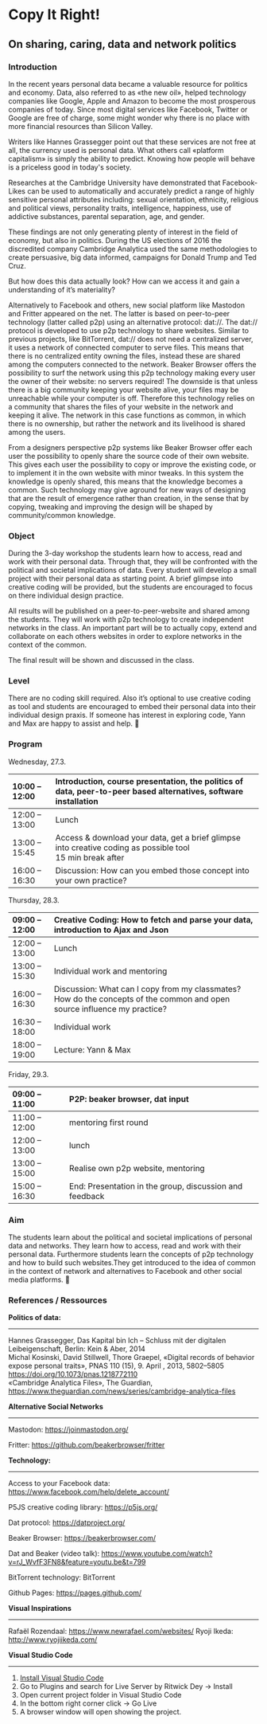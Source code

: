 # Copy It Right! 
## On sharing, caring, data and network politics

### Introduction

In the recent years personal data became a valuable resource for politics and economy. Data, also referred to as «the new oil», helped technology companies like Google, Apple and Amazon to become the most prosperous companies of today. Since most digital services like Facebook, Twitter or Google are free of charge, some might wonder why there is no place with more financial resources than Silicon Valley. 

Writers like Hannes Grassegger point out that these services are not free at all, the currency used is personal data. What others call «platform capitalism» is simply the ability to predict. Knowing how people will behave is a priceless good in today's society. 

Researches at the Cambridge University have demonstrated that Facebook-Likes can be used to automatically and accurately predict a range of highly sensitive personal attributes including: sexual orientation, ethnicity, religious and political views, personality traits, intelligence, happiness, use of addictive substances, parental separation, age, and gender.

These findings are not only generating plenty of interest in the field of economy, but also in politics. During the US elections of 2016 the discredited company Cambridge Analytica used the same methodologies to create persuasive, big data informed, campaigns for Donald Trump and Ted Cruz.

But how does this data actually look? How can we access it and gain a understanding of it’s materiality?

Alternatively to Facebook and others, new social platform like Mastodon and Fritter appeared on the net. The latter is based on peer-to-peer technology (latter called p2p) using an alternative protocol: dat://. The dat:// protocol is developed to use p2p technology to share websites. Similar to previous projects, like BitTorrent, dat://  does not need a centralized server, it uses a network of connected computer to serve files. This means that there is no centralized entity owning the files, instead these are shared among the computers connected to the network. Beaker Browser offers the possibility to surf the network using this p2p technology making every user the owner of their website: no servers required! The downside is that unless there is a big community keeping your website alive, your files may be unreachable while your computer is off. Therefore this technology relies on a community that shares the files of your website in the network and keeping it alive. The network in this case functions as common, in which there is no ownership, but rather the network and its livelihood is shared among the users.

From a designers perspective p2p systems like Beaker Browser offer each user the possibility to openly share the source code of their own website. This gives each user the possibility to copy or improve the existing code, or to implement it in the own website with minor tweaks. In this system the knowledge is openly shared, this means that the knowledge becomes a common. Such technology may give aground for new ways of designing that are the result of emergence rather than creation, in the sense that by copying, tweaking and improving the design will be shaped by community/common knowledge.

### Object

During the 3-day workshop the students learn how to access, read and work with their personal data. Through that, they will be confronted with the political and societal implications of data. Every student will develop a small project with their personal data as starting point. A brief glimpse into creative coding will be provided, but the students are encouraged to focus on there individual design practice.  

All results will be published on a peer-to-peer-website and shared among the students. They will work with p2p technology to create independent networks in the class. An important part will be to actually copy, extend and collaborate on each others websites in order to explore networks in the context of the common. 

The final result will be shown and discussed in the class.

### Level

There are no coding skill required. Also it’s optional to use creative coding as tool and students are encouraged to embed their personal data into their individual design praxis. If someone has interest in exploring code, Yann and Max are happy to assist and help.


### Program

Wednesday, 27.3.

| 10:00 – 12:00 | Introduction, course presentation, the politics of data, peer-to-peer based alternatives, software installation  |
| :------------ | :----------------------------------------------------------- |
| 12:00 – 13:00 | Lunch                                                        |
| 13:00 – 15:45 | Access & download your data, get a brief glimpse into creative coding as possible tool<br/>15 min break after |
| 16:00 – 16:30 | Discussion: How can you embed those concept into your own practice? |

Thursday, 28.3.

| 09:00 – 12:00 | Creative Coding: How to fetch and parse your data, introduction to Ajax and Json |
| :------------ | :----------------------------------------------------------- |
| 12:00 – 13:00 | Lunch                                                        |
| 13:00 – 15:30 | Individual work and mentoring                                |
| 16:00 – 16:30 | Discussion: What can I copy from my classmates? How do the concepts of the common and open source influence my practice? |
| 16:30 – 18:00 | Individual work                                              |
| 18:00 – 19:00 | Lecture: Yann & Max                                          

Friday, 29.3.

| 09:00 – 11:00 | P2P: beaker browser, dat input                                                         |
| :------------ | :----------------------------------------------------------- |
| 11:00 – 12:00 | mentoring first round                                   |
| 12:00 – 13:00 | lunch
| 13:00 – 15:00 | Realise own p2p website, mentoring                      |
| 15:00 – 16:30 | End: Presentation in the group, discussion and feedback

### Aim

The students learn about the political and societal implications of personal data and networks. They learn how to access, read and work with their personal data. Furthermore students learn the concepts of p2p technology and how to build such websites.They get introduced to the idea of common in the context of network and alternatives to Facebook and other social media platforms.


### References / Ressources

**Politics of data:**

-------------------------

Hannes Grassegger, Das Kapital bin Ich – Schluss mit der digitalen Leibeigenschaft, Berlin: Kein & Aber, 2014 <br/>
Michal Kosinski, David Stillwell, Thore Graepel, «Digital records of behavior expose personal traits», PNAS 110 (15), 9. April , 2013, 5802–5805
https://doi.org/10.1073/pnas.1218772110<br/>
«Cambridge Analytica Files», The Guardian, https://www.theguardian.com/news/series/cambridge-analytica-files



**Alternative Social Networks**

----------------------------------------------

Mastodon: https://joinmastodon.org/

Fritter: https://github.com/beakerbrowser/fritter



**Technology:**

---------------------------

Access to your Facebook data: https://www.facebook.com/help/delete_account/ 

P5JS creative coding library: https://p5js.org/

Dat protocol: https://datproject.org/

Beaker Browser: https://beakerbrowser.com/

Dat and Beaker (video talk): https://www.youtube.com/watch?v=rJ_WvfF3FN8&feature=youtu.be&t=799

BitTorrent technology: BitTorrent

Github Pages: https://pages.github.com/



**Visual Inspirations**

-----------------------------------

Rafaël Rozendaal: https://www.newrafael.com/websites/ 
Ryoji Ikeda: http://www.ryojiikeda.com/


**Visual Studio Code**

-----------------------------------


1. [Install Visual Studio Code](https://code.visualstudio.com/)
2. Go to Plugins and search for Live Server by Ritwick Dey -> Install
3. Open current project folder in Visual Studio Code
4. In the bottom right corner click -> Go Live
5. A browser window will open showing the project.
